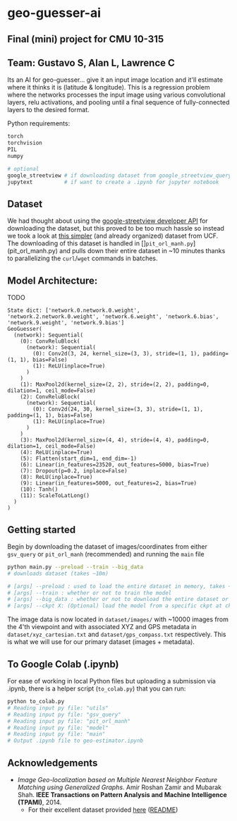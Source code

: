 # geo-guesser-ai
## Final (mini) project for CMU 10-315
## Team: Gustavo S, Alan L, Lawrence C

Its an AI for geo-guesser... give it an input image location and it'll estimate where it thinks it is (latitude & longitude). This is a regression problem where the networks processes the input image using various convolutional layers, relu activations, and pooling until a final sequence of fully-connected layers to the desired format. 

Python requirements:
```python
torch
torchvision
PIL
numpy

# optional
google_streetview # if downloading dataset from google_streetview_query.py
jupytext          # if want to create a .ipynb for jupyter notebook
```

## Dataset
We had thought about using the [google-streetview developer API](https://pypi.org/project/google-streetview/) for downloading the dataset, but this proved to be too much hassle so instead we took a look at [this simpler](https://www.crcv.ucf.edu/data/GMCP_Geolocalization/) (and already organized) dataset from UCF. The downloading of this dataset is handled in []`pit_orl_manh.py`](pit_orl_manh.py) and pulls down their entire dataset in ~10 minutes thanks to parallelizing the `curl`/`wget` commands in batches. 

## Model Architecture:
TODO

```
State dict: ['network.0.network.0.weight', 'network.2.network.0.weight', 'network.6.weight', 'network.6.bias', 'network.9.weight', 'network.9.bias']
GeoGuesser(
  (network): Sequential(
    (0): ConvReluBlock(
      (network): Sequential(
        (0): Conv2d(3, 24, kernel_size=(3, 3), stride=(1, 1), padding=(1, 1), bias=False)
        (1): ReLU(inplace=True)
      )
    )
    (1): MaxPool2d(kernel_size=(2, 2), stride=(2, 2), padding=0, dilation=1, ceil_mode=False)
    (2): ConvReluBlock(
      (network): Sequential(
        (0): Conv2d(24, 30, kernel_size=(3, 3), stride=(1, 1), padding=(1, 1), bias=False)
        (1): ReLU(inplace=True)
      )
    )
    (3): MaxPool2d(kernel_size=(4, 4), stride=(4, 4), padding=0, dilation=1, ceil_mode=False)
    (4): ReLU(inplace=True)
    (5): Flatten(start_dim=1, end_dim=-1)
    (6): Linear(in_features=23520, out_features=5000, bias=True)
    (7): Dropout(p=0.2, inplace=False)
    (8): ReLU(inplace=True)
    (9): Linear(in_features=5000, out_features=2, bias=True)
    (10): Tanh()
    (11): ScaleToLatLong()
  )
)
```

## Getting started
Begin by downloading the dataset of images/coordinates from either `gsv_query` or `pit_orl_manh` (recommended) and running the `main` file

```sh
python main.py --preload --train --big_data
# downloads dataset (takes ~10m)

# [args] --preload : used to load the entire dataset in memory, takes ~6G
# [args] --train : whether or not to train the model
# [args] --big_data : whether or not to download the entire dataset or only 100 samples (demo purposes)
# [args] --ckpt X: (Optional) load the model from a specific ckpt at ckpt/ckpt_{x}.pt
```

The image data is now located in `dataset/images/` with ~10000 images from the 4'th viewpoint and with associated XYZ and GPS metadata in `dataset/xyz_cartesian.txt` and `dataset/gps_compass.txt` respectively. This is what we will use for our primary dataset (images + metadata).

## To Google Colab (.ipynb)
For ease of working in local Python files but uploading a submission via .ipynb, there is a helper script (`to_colab.py`) that you can run:
```sh
python to_colab.py
# Reading input py file: "utils"
# Reading input py file: "gsv_query"
# Reading input py file: "pit_orl_manh"
# Reading input py file: "model"
# Reading input py file: "main"
# Output .ipynb file to geo-estimator.ipynb
```


## Acknowledgements
- *Image Geo-localization based on Multiple Nearest Neighbor Feature Matching using Generalized Graphs*. Amir Roshan Zamir and Mubarak Shah. **IEEE Transactions on Pattern Analysis and Machine Intelligence (TPAMI)**, 2014.
    - For their excellent dataset provided [here](https://www.crcv.ucf.edu/data/GMCP_Geolocalization/) ([README](http://www.cs.ucf.edu/~aroshan/index_files/Dataset_PitOrlManh/Readme.pdf))